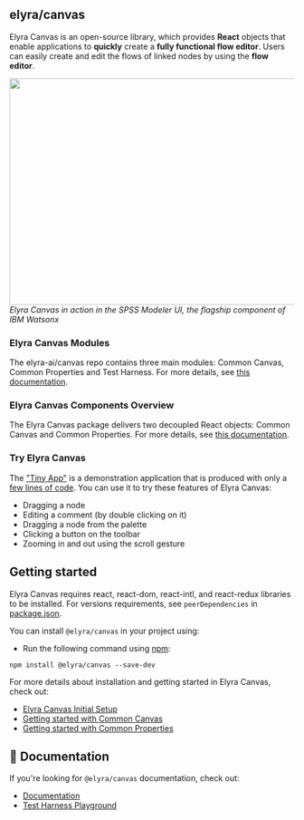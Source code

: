 <!--
{% comment %}
Copyright 2017-2024 Elyra Authors

Licensed under the Apache License, Version 2.0 (the "License");
you may not use this file except in compliance with the License.
You may obtain a copy of the License at

http://www.apache.org/licenses/LICENSE-2.0

Unless required by applicable law or agreed to in writing, software
distributed under the License is distributed on an "AS IS" BASIS,
WITHOUT WARRANTIES OR CONDITIONS OF ANY KIND, either express or implied.
See the License for the specific language governing permissions and
limitations under the License.
{% endcomment %}
-->

## elyra/canvas

Elyra Canvas is an open-source library, which provides **React** objects that enable applications to **quickly** create a **fully functional flow editor**. Users can easily create and edit the flows of linked nodes by using the **flow editor**.

<p>
	<img src="https://github.com/elyra-ai/canvas/assets/25124000/3e734200-75dc-4232-8d2d-430daba13061" width="800" height="400"/>
	<br />
	<em>Elyra Canvas in action in the SPSS Modeler UI, the flagship component of IBM Watsonx</em>
</p>

### Elyra Canvas Modules

The elyra-ai/canvas repo contains three main modules: Common Canvas, Common Properties and Test Harness. For more details, see [this documentation](https://elyra-ai.github.io/canvas/#elyra-canvas-modules).

### Elyra Canvas Components Overview

The Elyra Canvas package delivers two decoupled React objects: Common Canvas and Common Properties. For more details, see [this documentation](https://elyra-ai.github.io/canvas/01-canvas-components/).

### Try Elyra Canvas

The ["Tiny App"](https://elyra-canvas-test-harness.u20youmx4sm.us-south.codeengine.appdomain.cloud/#/app-tiny) is a demonstration application that is produced with only a [few lines of code](https://github.com/elyra-ai/canvas/blob/master/canvas_modules/harness/src/client/app-tiny.js). You can use it to try these features of Elyra Canvas: 
- Dragging a node
- Editing a comment (by double clicking on it)
- Dragging a node from the palette
- Clicking a button on the toolbar
- Zooming in and out using the scroll gesture


## Getting started

Elyra Canvas requires react, react-dom, react-intl, and react-redux libraries to be installed. For versions requirements, see `peerDependencies` in [package.json](https://github.com/elyra-ai/canvas/blob/main/canvas_modules/common-canvas/package.json).

You can install `@elyra/canvas` in your project using: 

-  Run the following command using [npm](https://www.npmjs.com/):
```
npm install @elyra/canvas --save-dev
```

For more details about installation and getting started in Elyra Canvas, check out:
- [Elyra Canvas Initial Setup](https://elyra-ai.github.io/canvas/02-set-up/)
- [Getting started with Common Canvas](https://elyra-ai.github.io/canvas/03-common-canvas/#getting-started-with-common-canvas)
- [Getting started with Common Properties](https://elyra-ai.github.io/canvas/04-common-properties/#getting-started-with-common-properties)


## 📖 Documentation

If you're looking for `@elyra/canvas` documentation, check out:
- [Documentation](https://elyra-ai.github.io/canvas/)
- [Test Harness Playground](https://ibm.biz/elyra-canvas-test-harness)
